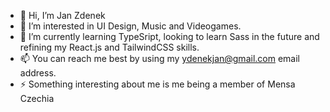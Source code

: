 - 👋 Hi, I’m Jan Zdenek
- 👀 I’m interested in UI Design, Music and Videogames.
- 🌱 I’m currently learning TypeSript, looking to learn Sass in the future and refining my React.js and TailwindCSS skills.
- 📫 You can reach me best by using my ydenekjan@gmail.com email address.
- ⚡ Something interesting about me is me being a member of Mensa Czechia

<!---
ydenekjan/ydenekjan is a ✨ special ✨ repository because its `README.md` (this file) appears on your GitHub profile.
You can click the Preview link to take a look at your changes.
--->
